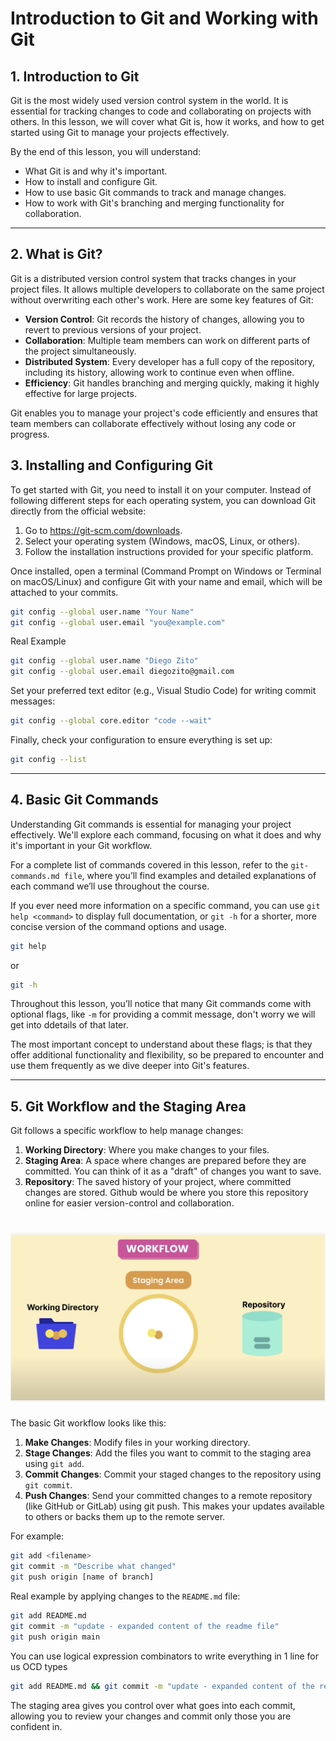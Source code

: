 # Introduction to Git and Working with Git

## **1\. Introduction to Git**

Git is the most widely used version control system in the world. It is essential for tracking changes to code and collaborating on projects with others. In this lesson, we will cover what Git is, how it works, and how to get started using Git to manage your projects effectively.

By the end of this lesson, you will understand:

- What Git is and why it's important.
- How to install and configure Git.
- How to use basic Git commands to track and manage changes.
- How to work with Git's branching and merging functionality for collaboration.

---

## **2\. What is Git?**

Git is a distributed version control system that tracks changes in your project files. It allows multiple developers to collaborate on the same project without overwriting each other's work. Here are some key features of Git:

- **Version Control**: Git records the history of changes, allowing you to revert to previous versions of your project.
- **Collaboration**: Multiple team members can work on different parts of the project simultaneously.
- **Distributed System**: Every developer has a full copy of the repository, including its history, allowing work to continue even when offline.
- **Efficiency**: Git handles branching and merging quickly, making it highly effective for large projects.

Git enables you to manage your project's code efficiently and ensures that team members can collaborate effectively without losing any code or progress.

## **3\. Installing and Configuring Git**

To get started with Git, you need to install it on your computer. Instead of following different steps for each operating system, you can download Git directly from the official website:

1.  Go to <https://git-scm.com/downloads>.
2.  Select your operating system (Windows, macOS, Linux, or others).
3.  Follow the installation instructions provided for your specific platform.

Once installed, open a terminal (Command Prompt on Windows or Terminal on macOS/Linux) and configure Git with your name and email, which will be attached to your commits.

```bash
git config --global user.name "Your Name"
git config --global user.email "you@example.com"
```

Real Example

```bash
git config --global user.name "Diego Zito"
git config --global user.email diegozito@gmail.com
```

Set your preferred text editor (e.g., Visual Studio Code) for writing commit messages:

```bash
git config --global core.editor "code --wait"
```

Finally, check your configuration to ensure everything is set up:

```bash
git config --list
```

---

## **4\. Basic Git Commands**

Understanding Git commands is essential for managing your project effectively. We'll explore each command, focusing on what it does and why it's important in your Git workflow.

For a complete list of commands covered in this lesson, refer to the `git-commands.md file`, where you’ll find examples and detailed explanations of each command we’ll use throughout the course.

If you ever need more information on a specific command, you can use `git help <command>` to display full documentation, or `git -h` for a shorter, more concise version of the command options and usage.

```bash
git help
```

or

```bash
git -h
```

Throughout this lesson, you’ll notice that many Git commands come with optional flags, like `-m` for providing a commit message, don't worry we will get into ddetails of that later.

The most important concept to understand about these flags; is that they offer additional functionality and flexibility, so be prepared to encounter and use them frequently as we dive deeper into Git's features.

---

## **5\. Git Workflow and the Staging Area**

Git follows a specific workflow to help manage changes:

1.  **Working Directory**: Where you make changes to your files.
2.  **Staging Area**: A space where changes are prepared before they are committed. You can think of it as a "draft" of changes you want to save.
3.  **Repository**: The saved history of your project, where committed changes are stored. Github would be where you store this repository online for easier version-control and collaboration.

<h1 align="center">
  <a href="">
    <img src="./assets/imgs/workflow.png" alt="Workflow">
  </a>
</h1>

The basic Git workflow looks like this:

1.  **Make Changes**: Modify files in your working directory.
2.  **Stage Changes**: Add the files you want to commit to the staging area using `git add`.
3.  **Commit Changes**: Commit your staged changes to the repository using `git commit`.
4.  **Push Changes**: Send your committed changes to a remote repository (like GitHub or GitLab) using git push. This makes your updates available to others or backs them up to the remote server.

For example:

```bash
git add <filename>
git commit -m "Describe what changed"
git push origin [name of branch]
```

Real example by applying changes to the `README.md` file:

```bash
git add README.md
git commit -m "update - expanded content of the readme file"
git push origin main
```

You can use logical expression combinators to write everything in 1 line for us OCD types

```bash
git add README.md && git commit -m "update - expanded content of the readme file" && git push origin main
```

The staging area gives you control over what goes into each commit, allowing you to review your changes and commit only those you are confident in.

